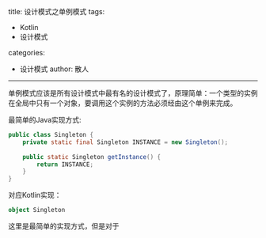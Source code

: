 title: 设计模式之单例模式
tags:
  - Kotlin
  - 设计模式

categories:
  - 设计模式
 author: 散人
---

单例模式应该是所有设计模式中最有名的设计模式了，原理简单：一个类型的实例在全局中只有一个对象，要调用这个实例的方法必须经由这个单例来完成。

最简单的Java实现方式:
```Java
public class Singleton {  
    private static final Singleton INSTANCE = new Singleton();  
  
    public static Singleton getInstance() {  
        return INSTANCE;  
    }  
}
```
对应Kotlin实现：
```Kotlin
object Singleton
```

这里是最简单的实现方式，但是对于
<!--stackedit_data:
eyJoaXN0b3J5IjpbLTYwOTk0Nzg2OSw3MjEzNzMzMjcsLTI0NT
M3ODc2NSwxNTUxNTkwNzYwXX0=
-->